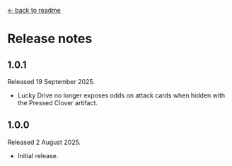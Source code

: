 [← back to readme](README.md)

# Release notes

## 1.0.1
Released 19 September 2025.

* Lucky Drive no longer exposes odds on attack cards when hidden with the Pressed Clover artifact.

## 1.0.0
Released 2 August 2025.

* Initial release.